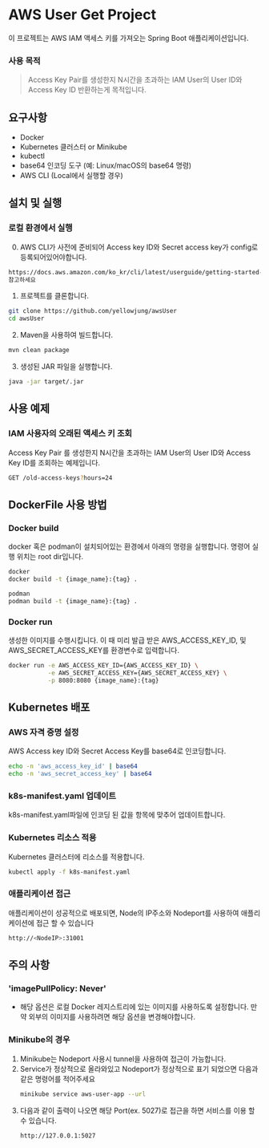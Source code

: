 # AWS User Get Project

이 프로젝트는 AWS IAM 액세스 키를 가져오는 Spring Boot 애플리케이션입니다.

### 사용 목적
> Access Key Pair를 생성한지 N시간을 초과하는 IAM User의
> User ID와 Access Key ID 반환하는게 목적입니다.

## 요구사항

- Docker
- Kubernetes 클러스터 or Minikube
- kubectl
- base64 인코딩 도구 (예: Linux/macOS의 base64 명령)
- AWS CLI (Local에서 실행할 경우)

## 설치 및 실행

### 로컬 환경에서 실행
0. AWS CLI가 사전에 준비되어 Access key ID와 Secret access key가 config로 등록되어있어야합니다.
``` bash
https://docs.aws.amazon.com/ko_kr/cli/latest/userguide/getting-started-install.html
참고하세요
```
1. 프로젝트를 클론합니다.
```bash
git clone https://github.com/yellowjung/awsUser
cd awsUser
```
2. Maven을 사용하여 빌드합니다.
```bash
mvn clean package
```
3. 생성된 JAR 파일을 실행합니다.
```bash
java -jar target/.jar
```

## 사용 예제

### IAM 사용자의 오래된 액세스 키 조회

Access Key Pair 를 생성한지 N시간을 초과하는 IAM
User의 User ID와 Access Key ID를 조회하는 예제입니다.

```bash
GET /old-access-keys?hours=24
```

## DockerFile 사용 방법

### Docker build
docker 혹은 podman이 설치되어있는 환경에서 아래의 명령을 실행합니다.
명령어 실행 위치는 root dir입니다.
```bash
docker
docker build -t {image_name}:{tag} .

podman
podman build -t {image_name}:{tag} .
```

### Docker run
생성한 이미지를 수행시킵니다.
이 때 미리 발급 받은 AWS_ACCESS_KEY_ID, 및 AWS_SECRET_ACCESS_KEY를 
환경변수로 입력합니다.
```bash
docker run -e AWS_ACCESS_KEY_ID={AWS_ACCESS_KEY_ID} \
           -e AWS_SECRET_ACCESS_KEY={AWS_SECRET_ACCESS_KEY} \
           -p 8080:8080 {image_name}:{tag}
```

## Kubernetes 배포

### AWS 자격 증명 설정
AWS Access key ID와 Secret Access Key를 base64로 인코딩합니다.
```bash
echo -n 'aws_access_key_id' | base64
echo -n 'aws_secret_access_key' | base64
```

### k8s-manifest.yaml 업데이트
k8s-manifest.yaml파일에 인코딩 된 값을 항목에 맞추어 업데이트합니다.

### Kubernetes 리소스 적용
Kubernetes 클러스터에 리소스를 적용합니다.
```bash
kubectl apply -f k8s-manifest.yaml
```

### 애플리케이션 접근
애플리케이션이 성공적으로 배포되면, Node의 IP주소와 Nodeport를 사용하여 애플리케이션에 접근 할 수 있습니다
```bash
http://<NodeIP>:31001
```

## 주의 사항
### 'imagePullPolicy: Never'
  - 해당 옵션은 로컬 Docker 레지스트리에 있는 이미지를 사용하도록 설정합니다. 만약 외부의 이미지를 사용하려면 해당 옵션을 변경해야합니다.

### Minikube의 경우 
1. Minikube는 Nodeport 사용시 tunnel을 사용하여 접근이 가능합니다.
2. Service가 정상적으로 올라와있고 Nodeport가 정상적으로 표기 되었으면 다음과 같은 명령어를 적어주세요
    ```bash
    minikube service aws-user-app --url
    ```
3. 다음과 같이 출력이 나오면 해당 Port(ex. 5027)로 접근을 하면 서비스를 이용 할 수 있습니다.
    ```bash
    http://127.0.0.1:5027
    ```
